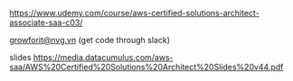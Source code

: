 https://www.udemy.com/course/aws-certified-solutions-architect-associate-saa-c03/

growforit@nvg.vn (get code through slack)

slides
https://media.datacumulus.com/aws-saa/AWS%20Certified%20Solutions%20Architect%20Slides%20v44.pdf